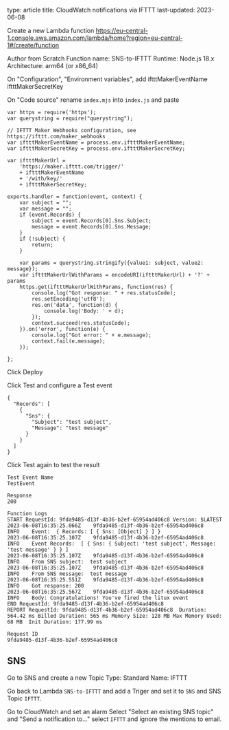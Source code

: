 type: article
title: CloudWatch notifications via IFTTT
last-updated: 2023-06-08

Create a new Lambda function
https://eu-central-1.console.aws.amazon.com/lambda/home?region=eu-central-1#/create/function

Author from Scratch
Function name: SNS-to-IFTTT
Runtime: Node.js 18.x
Architecture: arm64 (or x86_64)

On "Configuration", "Environment variables", add
iftttMakerEventName
iftttMakerSecretKey

On "Code source" rename `index.mjs` into `index.js` and paste
```
var https = require('https');
var querystring = require("querystring");

// IFTTT Maker Webhooks configuration, see https://ifttt.com/maker_webhooks
var iftttMakerEventName = process.env.iftttMakerEventName;
var iftttMakerSecretKey = process.env.iftttMakerSecretKey;

var iftttMakerUrl =
    'https://maker.ifttt.com/trigger/'
    + iftttMakerEventName
    + '/with/key/'
    + iftttMakerSecretKey;

exports.handler = function(event, context) {
    var subject = "";
    var message = "";
    if (event.Records) {
        subject = event.Records[0].Sns.Subject;
        message = event.Records[0].Sns.Message;
    }
    if (!subject) {
        return;
    }

    var params = querystring.stringify({value1: subject, value2: message});
    var iftttMakerUrlWithParams = encodeURI(iftttMakerUrl) + '?' + params
    https.get(iftttMakerUrlWithParams, function(res) {
        console.log("Got response: " + res.statusCode);
        res.setEncoding('utf8');
        res.on('data', function(d) {
            console.log('Body: ' + d);
        });
        context.succeed(res.statusCode);
    }).on('error', function(e) {
        console.log("Got error: " + e.message);
        context.fail(e.message);
    });

};
```

Click Deploy

Click Test and configure a Test event
```
{
  "Records": [
    {
      "Sns": {
        "Subject": "test subject",
        "Message": "test message"
      }
    }
  ]
}
```

Click Test again to test the result
```
Test Event Name
TestEvent

Response
200

Function Logs
START RequestId: 9fda9485-d13f-4b36-b2ef-65954ad406c8 Version: $LATEST
2023-06-08T16:35:25.066Z	9fda9485-d13f-4b36-b2ef-65954ad406c8	INFO	Event:  { Records: [ { Sns: [Object] } ] }
2023-06-08T16:35:25.107Z	9fda9485-d13f-4b36-b2ef-65954ad406c8	INFO	Event Records:  [ { Sns: { Subject: 'test subject', Message: 'test message' } } ]
2023-06-08T16:35:25.107Z	9fda9485-d13f-4b36-b2ef-65954ad406c8	INFO	From SNS subject:  test subject
2023-06-08T16:35:25.107Z	9fda9485-d13f-4b36-b2ef-65954ad406c8	INFO	From SNS message:  test message
2023-06-08T16:35:25.551Z	9fda9485-d13f-4b36-b2ef-65954ad406c8	INFO	Got response: 200
2023-06-08T16:35:25.567Z	9fda9485-d13f-4b36-b2ef-65954ad406c8	INFO	Body: Congratulations! You've fired the litux event
END RequestId: 9fda9485-d13f-4b36-b2ef-65954ad406c8
REPORT RequestId: 9fda9485-d13f-4b36-b2ef-65954ad406c8	Duration: 564.42 ms	Billed Duration: 565 ms	Memory Size: 128 MB	Max Memory Used: 68 MB	Init Duration: 177.99 ms

Request ID
9fda9485-d13f-4b36-b2ef-65954ad406c8
```

## SNS

Go to SNS and create a new Topic
Type: Standard
Name: IFTTT

Go back to Lambda `SNS-to-IFTTT` and add a Triger and set it to `SNS` and SNS Topic `IFTTT`.

Go to CloudWatch and set an alarm
Select "Select an existing SNS topic" and "Send a notification to..." select `IFTTT` and ignore the mentions to email.

